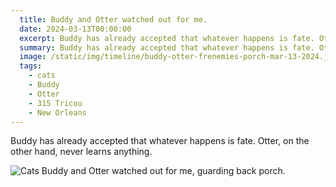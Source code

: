 ```yaml
---
  title: Buddy and Otter watched out for me.
  date: 2024-03-13T00:00:00
  excerpt: Buddy has already accepted that whatever happens is fate. Otter, on the other hand, never learns anything. 
  summary: Buddy has already accepted that whatever happens is fate. Otter, on the other hand, never learns anything. 
  image: /static/img/timeline/buddy-otter-frenemies-porch-mar-13-2024.jpeg
  tags:
    - cats
    - Buddy
    - Otter
    - 315 Tricou
    - New Orleans
---
```


Buddy has already accepted that whatever happens is fate. Otter, on the other hand, never learns anything. 

  ![Cats Buddy and Otter watched out for me, guarding back porch.](/static/img/timeline/buddy-otter-frenemies-porch-mar-13-2024.jpeg)
